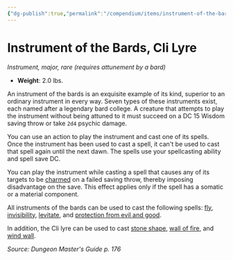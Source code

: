 ```yaml
---
{"dg-publish":true,"permalink":"/compendium/items/instrument-of-the-bards-cli-lyre/","tags":["compendium/src/5e/dmg","item/attunement/required","item/gear/instrument","item/rarity/rare","item/tier/major"]}
---
```


# Instrument of the Bards, Cli Lyre
*Instrument, major, rare (requires attunement by a bard)*  

- **Weight**: 2.0 lbs.

An instrument of the bards is an exquisite example of its kind, superior to an ordinary instrument in every way. Seven types of these instruments exist, each named after a legendary bard college. A creature that attempts to play the instrument without being attuned to it must succeed on a DC 15 Wisdom saving throw or take `2d4` psychic damage.

You can use an action to play the instrument and cast one of its spells. Once the instrument has been used to cast a spell, it can't be used to cast that spell again until the next dawn. The spells use your spellcasting ability and spell save DC.

You can play the instrument while casting a spell that causes any of its targets to be [charmed](rules/conditions.md#charmed) on a failed saving throw, thereby imposing disadvantage on the save. This effect applies only if the spell has a somatic or a material component.

All instruments of the bards can be used to cast the following spells: [fly](compendium/spells/fly.md), [invisibility](compendium/spells/invisibility.md), [levitate](compendium/spells/levitate.md), and [protection from evil and good](compendium/spells/protection-from-evil-and-good.md).

In addition, the Cli lyre can be used to cast [stone shape](compendium/spells/stone-shape.md), [wall of fire](compendium/spells/wall-of-fire.md), and [wind wall](compendium/spells/wind-wall.md).

*Source: Dungeon Master's Guide p. 176*